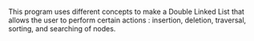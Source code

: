 This program uses different concepts to make a Double Linked List that allows the user to perform certain actions : insertion, deletion, traversal, sorting, and searching of nodes.
